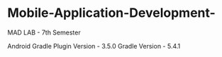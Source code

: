 # Mobile-Application-Development-
MAD LAB - 7th Semester


Android Gradle Plugin Version - 3.5.0
Gradle Version - 5.4.1
